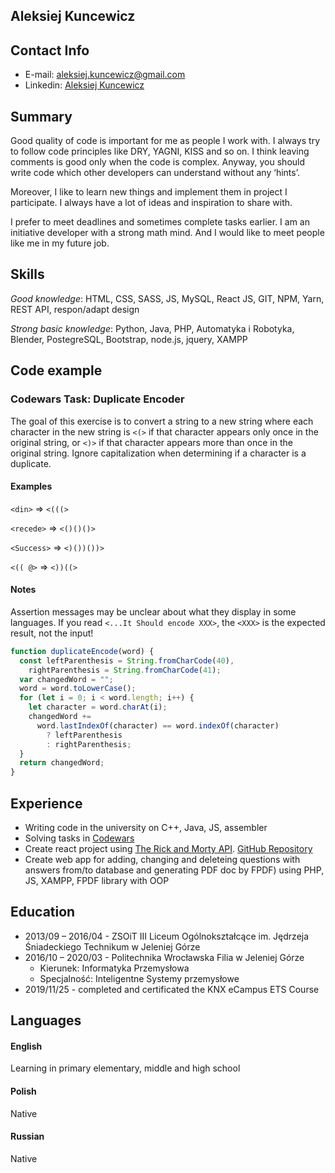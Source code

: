 ## Aleksiej Kuncewicz

## Contact Info

- E-mail: aleksiej.kuncewicz@gmail.com
- Linkedin: [Aleksiej Kuncewicz](https://pl.linkedin.com/in/aleksiej-kuncewicz)

## Summary

Good quality of code is important for me as people I work with. I always try to follow code principles like DRY, YAGNI, KISS and so on. I think leaving comments is good only when the code is complex. Anyway, you should write code which other developers can understand without any ‘hints’.

Moreover, I like to learn new things and implement them in project I participate. I always have a lot of ideas and inspiration to share with.

I prefer to meet deadlines and sometimes complete tasks earlier. I am an initiative developer with a strong math mind. And I would like to meet people like me in my future job.

## Skills

_Good knowledge_: HTML, CSS, SASS, JS, MySQL, React JS, GIT, NPM, Yarn, REST API, respon/adapt design

_Strong basic knowledge_: Python, Java, PHP, Automatyka i Robotyka, Blender, PostegreSQL, Bootstrap, node.js, jquery, XAMPP

## Code example

### Codewars Task: Duplicate Encoder

The goal of this exercise is to convert a string to a new string where each character in the new string is `<(>` if that character appears only once in the original string, or `<)>` if that character appears more than once in the original string. Ignore capitalization when determining if a character is a duplicate.

#### Examples

`<din>` => `<(((>`

`<recede>` => `<()()()>`

`<Success>` => `<)())())>`

`<(( @>` => `<))((>`

#### Notes

Assertion messages may be unclear about what they display in some languages. If you read `<...It Should encode XXX>`, the `<XXX>` is the expected result, not the input!

```javascript
function duplicateEncode(word) {
  const leftParenthesis = String.fromCharCode(40),
    rightParenthesis = String.fromCharCode(41);
  var changedWord = "";
  word = word.toLowerCase();
  for (let i = 0; i < word.length; i++) {
    let character = word.charAt(i);
    changedWord +=
      word.lastIndexOf(character) == word.indexOf(character)
        ? leftParenthesis
        : rightParenthesis;
  }
  return changedWord;
}
```

## Experience

- Writing code in the university on C++, Java, JS, assembler
- Solving tasks in [Codewars](https://www.codewars.com/users/Aleksiej)
- Create react project using [The Rick and Morty API](https://rickandmortyapi.com/). [GitHub Repository](https://github.com/losha97/api-example-rick-morty)
- Create web app for adding, changing and deleteing questions with answers from/to database and generating PDF doc by FPDF) using PHP, JS, XAMPP, FPDF library with OOP

## Education

- 2013/09 – 2016/04 - ZSOiT III Liceum Ogólnokształcące im. Jędrzeja Śniadeckiego Technikum w Jeleniej Górze
- 2016/10 – 2020/03 - Politechnika Wrocławska Filia w Jeleniej Górze
  - Kierunek: Informatyka Przemysłowa
  - Specjalność: Inteligentne Systemy przemysłowe
- 2019/11/25 - completed and certificated the KNX eCampus ETS Course

## Languages

#### English

Learning in primary elementary, middle and high school

#### Polish

Native

#### Russian

Native
